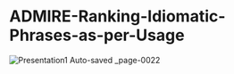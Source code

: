 # ADMIRE-Ranking-Idiomatic-Phrases-as-per-Usage

![Presentation1  Auto-saved _page-0022](https://github.com/user-attachments/assets/2f6c3cf4-040f-43e9-a6d5-44596d7c1141)
